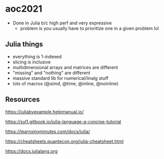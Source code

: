 # aoc2021

- Done in Julia b/c high perf and very expressive
  - problem is you usually have to prioritize one in a given problem lol

## Julia things

- everything is 1-indexed
- slicing is inclusive
- multidimensional arrays and matrices are different
- "missing" and "nothing" are different
- massive standard lib for numerical/linalg stuff
- lots of macros (@simd, @time, @inline, @noinline)

## Resources

https://juliabyexample.helpmanual.io/

https://syl1.gitbook.io/julia-language-a-concise-tutorial

https://learnxinyminutes.com/docs/julia/

https://cheatsheets.quantecon.org/julia-cheatsheet.html

https://docs.julialang.org
